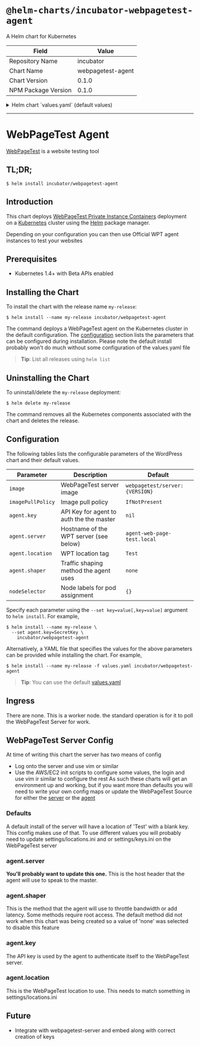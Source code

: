 # `@helm-charts/incubator-webpagetest-agent`

A Helm chart for Kubernetes

| Field               | Value             |
| ------------------- | ----------------- |
| Repository Name     | incubator         |
| Chart Name          | webpagetest-agent |
| Chart Version       | 0.1.0             |
| NPM Package Version | 0.1.0             |

<details>

<summary>Helm chart `values.yaml` (default values)</summary>

```yaml
# Default values for webpagetest-agent.
# This is a YAML-formatted file.
# Declare variables to be passed into your templates.
replicaCount: 1
image:
  repository: timothyclarke/wptagent
  tag: 2018-01-08
  pullPolicy: IfNotPresent

agent:
  key: SecretKey
  server: agent-web-page-test.local
  location: Test
  shaper: none

resources:
  {}
  # We usually recommend not to specify default resources and to leave this as a conscious
  # choice for the user. This also increases chances charts run on environments with little
  # resources, such as Minikube. If you do want to specify resources, uncomment the following
  # lines, adjust them as necessary, and remove the curly braces after 'resources:'.
  # limits:
  #  cpu: 100m
  #  memory: 128Mi
  # requests:
  #  cpu: 100m
  #  memory: 128Mi
```

</details>

---

# WebPageTest Agent

[WebPageTest](https://webpagetest.org/) is a website testing tool

## TL;DR;

```console
$ helm install incubator/webpagetest-agent
```

## Introduction

This chart deploys [WebPageTest Private Instance Containers](https://github.com/WPO-Foundation/webpagetest-docs/blob/master/user/Private%20Instances/README.md) deployment on a [Kubernetes](http://kubernetes.io) cluster using the [Helm](https://helm.sh) package manager.

Depending on your configuration you can then use Official WPT agent instances to test your websites

## Prerequisites

- Kubernetes 1.4+ with Beta APIs enabled

## Installing the Chart

To install the chart with the release name `my-release`:

```console
$ helm install --name my-release incubator/webpagetest-agent
```

The command deploys a WebPageTest agent on the Kubernetes cluster in the default configuration. The [configuration](#configuration) section lists the parameters that can be configured during installation.
Please note the default install probably won't do much without some configuration of the values.yaml file

> **Tip**: List all releases using `helm list`

## Uninstalling the Chart

To uninstall/delete the `my-release` deployment:

```console
$ helm delete my-release
```

The command removes all the Kubernetes components associated with the chart and deletes the release.

## Configuration

The following tables lists the configurable parameters of the WordPress chart and their default values.

| Parameter         | Description                              | Default                        |
| ----------------- | ---------------------------------------- | ------------------------------ |
| `image`           | WebPageTest server image                 | `webpagetest/server:{VERSION}` |
| `imagePullPolicy` | Image pull policy                        | `IfNotPresent`                 |
| `agent.key`       | API Key for agent to auth the the master | `nil`                          |
| `agent.server`    | Hostname of the WPT server (see below)   | `agent-web-page-test.local`    |
| `agent.location`  | WPT location tag                         | `Test`                         |
| `agent.shaper`    | Traffic shaping method the agent uses    | `none`                         |
| `nodeSelector`    | Node labels for pod assignment           | `{}`                           |

Specify each parameter using the `--set key=value[,key=value]` argument to `helm install`. For example,

```console
$ helm install --name my-release \
  --set agent.key=SecretKey \
    incubator/webpagetest-agent
```

Alternatively, a YAML file that specifies the values for the above parameters can be provided while installing the chart. For example,

```console
$ helm install --name my-release -f values.yaml incubator/webpagetest-agent
```

> **Tip**: You can use the default [values.yaml](values.yaml)

## Ingress

There are none. This is a worker node. the standard operation is for it to poll the
WebPageTest Server for work.

## WebPageTest Server Config

At time of writing this chart the server has two means of config

- Log onto the server and use vim or similar
- Use the AWS/EC2 init scripts to configure some values, the login and use vim ir similar to configure the rest
  As such these charts will get an environment up and working, but if you want more than defaults you will need to write your own config maps or update the WebPageTest Source for either the [server](https://github.com/WPO-Foundation/webpagetest) or the [agent](https://github.com/WPO-Foundation/wptagent)

### Defaults

A default install of the server will have a location of 'Test' with a blank key.
This config makes use of that. To use different values you will probably need to update
settings/locations.ini and or settings/keys.ini on the WebPageTest server

### agent.server

**You'll probably want to update this one.**
This is the host header that the agent will use to speak to the master.

### agent.shaper

This is the method that the agent will use to throttle bandwidth or add latency. Some methods require root access.
The default method did not work when this chart was being created so a value of 'none' was selected to disable this feature

### agent.key

The API key is used by the agent to authenticate itself to the WebPageTest server.

### agent.location

This is the WebPageTest location to use. This needs to match something in settings/locations.ini

## Future

- Integrate with webpagetest-server and embed along with correct creation of keys
